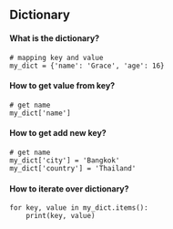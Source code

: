 ## Dictionary

#### What is the dictionary?

    # mapping key and value
    my_dict = {'name': 'Grace', 'age': 16}

#### How to get value from key?

    # get name
    my_dict['name']

#### How to get add new key?

    # get name
    my_dict['city'] = 'Bangkok'
    my_dict['country'] = 'Thailand'

#### How to iterate over dictionary?

    for key, value in my_dict.items():
        print(key, value)

        